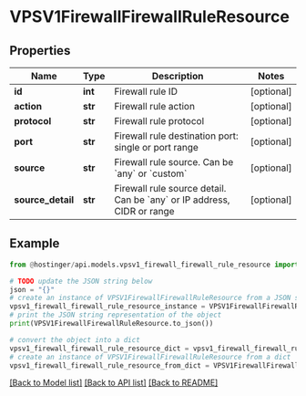 # VPSV1FirewallFirewallRuleResource


## Properties

Name | Type | Description | Notes
------------ | ------------- | ------------- | -------------
**id** | **int** | Firewall rule ID | [optional] 
**action** | **str** | Firewall rule action | [optional] 
**protocol** | **str** | Firewall rule protocol | [optional] 
**port** | **str** | Firewall rule destination port: single or port range | [optional] 
**source** | **str** | Firewall rule source. Can be &#x60;any&#x60; or &#x60;custom&#x60; | [optional] 
**source_detail** | **str** | Firewall rule source detail. Can be &#x60;any&#x60; or IP address, CIDR or range | [optional] 

## Example

```python
from @hostinger/api.models.vpsv1_firewall_firewall_rule_resource import VPSV1FirewallFirewallRuleResource

# TODO update the JSON string below
json = "{}"
# create an instance of VPSV1FirewallFirewallRuleResource from a JSON string
vpsv1_firewall_firewall_rule_resource_instance = VPSV1FirewallFirewallRuleResource.from_json(json)
# print the JSON string representation of the object
print(VPSV1FirewallFirewallRuleResource.to_json())

# convert the object into a dict
vpsv1_firewall_firewall_rule_resource_dict = vpsv1_firewall_firewall_rule_resource_instance.to_dict()
# create an instance of VPSV1FirewallFirewallRuleResource from a dict
vpsv1_firewall_firewall_rule_resource_from_dict = VPSV1FirewallFirewallRuleResource.from_dict(vpsv1_firewall_firewall_rule_resource_dict)
```
[[Back to Model list]](../README.md#documentation-for-models) [[Back to API list]](../README.md#documentation-for-api-endpoints) [[Back to README]](../README.md)


